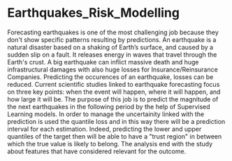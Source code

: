 # Earthquakes_Risk_Modelling

Forecasting earthquakes is one of the most challenging job because they don't show specific patterns resulting 
by predictions. An earthquake is a natural disaster based on a shaking of Earth’s surface, and caused by a sudden slip on a fault. 
It releases energy in waves that travel through the Earth's crust. A big earthquake can inflict massive death and huge 
infrastructural damages with also huge losses for Insurance/Reinsurance Companies. Predicting the occurences of an earthquake, 
losses can be reduced. Current scientific studies linked to earthquake forecasting focus on three key points: when the event will 
happen, where it will happen, and how large it will be. The purpose of this job is to predict the magnitude of the next earthquakes in the
following period by the help of Supervised Learning models. In order to manage the uncertainity linked with the prediction is used the 
quantile loss and in this way there will be a prediction interval for each estimation. Indeed, predicting the lower and upper quantiles 
of the target then will be able to have a "trust region" in between which the true value is likely to belong. The analysis end with the study
about features that have considered relevant for the outcome.  

